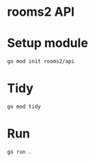 rooms2 API
==========

# Setup module
`go mod init rooms2/api`

# Tidy
`go mod tidy`

# Run
`go run .`

